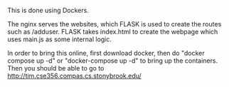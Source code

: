 This is done using Dockers.

The nginx serves the websites, which FLASK is used to create the routes such as /adduser. FLASK takes index.html to create the webpage which uses main.js as some internal logic.

In order to bring this online, first download docker, then do "docker compose up -d" or "docker-compose up -d" to bring up the containers.
Then you should be able to go to http://tim.cse356.compas.cs.stonybrook.edu/